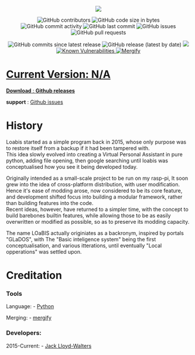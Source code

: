 <p align="center">
    <img src="https://github.com/SK1Y101/LOaBIS/blob/master/Icons/LargeLogo.png">
</p>
<p align="center">
  <img alt="GitHub contributors" src="https://img.shields.io/github/contributors/SK1Y101/LOaBIS">
  <img alt="GitHub code size in bytes" src="https://img.shields.io/github/languages/code-size/SK1Y101/LOaBIS">
  <img alt="GitHub commit activity" src="https://img.shields.io/github/commit-activity/y/SK1Y101/LOaBIS">
  <img alt="GitHub last commit" src="https://img.shields.io/github/last-commit/SK1Y101/LOaBIS">
  <img alt="GitHub issues" src="https://img.shields.io/github/issues/SK1Y101/LOaBIS">
  <img alt="GitHub pull requests" src="https://img.shields.io/github/issues-pr/SK1Y101/LOaBIS">
</p>
<p align="center">
  <img alt="GitHub commits since latest release" src="https://img.shields.io/github/commits-since/SK1Y101/LOaBIS/latest">
  <img alt="GitHub release (latest by date)" src="https://img.shields.io/github/v/release/SK1Y101/LOaBIS">
  <a href="https://codecov.io/gh/SK1Y101/LOaBIS">
    <img src="https://codecov.io/gh/SK1Y101/LOaBIS/branch/master/graph/badge.svg" />
  </a>
  <a href="https://snyk.io/test/github/SK1Y101/LOaBIS">
    <img src="https://snyk.io/test/github/SK1Y101/LOaBIS/badge.svg" alt="Known Vulnerabilities" data-canonical-src="https://snyk.io/test/github/SK1Y101/LOaBIS">
  </a>
  <a href=https://mergify.io>
      <img src="https://img.shields.io/endpoint.svg?url=https://gh.mergify.io/badges/SK1Y101/LOaBIS" alt="Mergify" src="https://img.shields.io/endpoint.svg?url=https://gh.mergify.io/badges/SK1Y101/LOaBIS">
</p>

# Current Version: N/A
**Download** : **[Github releases]**

**support** : [Github issues]

# History
Loabis started as a simple program back in 2015, whose only purpose was to restore itself from a backup if it had been tampered with.  
This idea slowly evolved into creating a Virtual Personal Assistant in pure python, adding file opening, then google searching until loabis was conceptualised how you see it being developed today.  

Originally intended as a small-scale project to be run on my rasp-pi, It soon grew into the idea of cross-platform distribution, with user modification.  
Hence it's ease of modding arose, now considered to be its core feature, and development shifted focus into building a modular framework, rather than building features into the code.  
Recent ideas, however, have returned to a simpler time, with the concept to build barebones builtin features, while allowing those to be as easily overwritten or modified as possible, so as to preserve its modding capacity.  

The name LOaBIS actually originiates as a backronym, inspired by portals "GLaDOS", with The "Basic inteligence system" being the first conceptualisation, and various itterations, until eventually "Local opperations" was settled upon.  

# Creditation
### Tools
Language:       - [Python]

Merging:        - [mergify]

### Developers:  
2015-Current:   - [Jack Lloyd-Walters]


[Github releases]: https://github.com/SK1Y101/LOaBIS/releases
[GitHub issues]: https://github.com/SK1Y101/LOaBIS/issues
[Python]: https://www.python.org/
[mergify]: https://mergify.io
[Jack Lloyd-Walters]: https://github.com/SK1Y101
